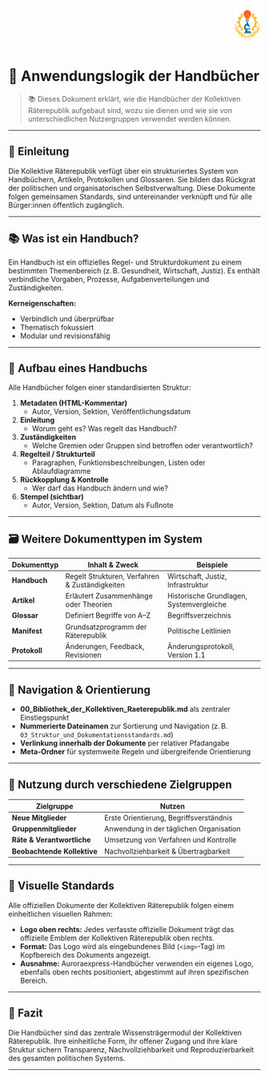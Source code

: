 <p align="right">
  <img src="https://raw.githubusercontent.com/hades-dux/Kollektive-Raeterepublik/main/Meta_und_Systemstruktur/logo_offiziell.png" alt="Logo der Kollektiven Räterepublik" height="80">
</p>

<!--
Autor: Fabio Weidner
Version: 1.0
Sektion: Meta & Systemstruktur
Veröffentlichung: April 2025
-->

# 📘 Anwendungslogik der Handbücher

> 📚 Dieses Dokument erklärt, wie die Handbücher der Kollektiven Räterepublik aufgebaut sind, wozu sie dienen und wie sie von unterschiedlichen Nutzergruppen verwendet werden können.

---

## 🧭 Einleitung

Die Kollektive Räterepublik verfügt über ein strukturiertes System von Handbüchern, Artikeln, Protokollen und Glossaren. Sie bilden das Rückgrat der politischen und organisatorischen Selbstverwaltung. Diese Dokumente folgen gemeinsamen Standards, sind untereinander verknüpft und für alle Bürger:innen öffentlich zugänglich.

---

## 📚 Was ist ein Handbuch?

Ein Handbuch ist ein offizielles Regel- und Strukturdokument zu einem bestimmten Themenbereich (z. B. Gesundheit, Wirtschaft, Justiz). Es enthält verbindliche Vorgaben, Prozesse, Aufgabenverteilungen und Zuständigkeiten.

**Kerneigenschaften:**
- Verbindlich und überprüfbar  
- Thematisch fokussiert  
- Modular und revisionsfähig  

---

## 🧾 Aufbau eines Handbuchs

Alle Handbücher folgen einer standardisierten Struktur:

1. **Metadaten (HTML-Kommentar)**  
   - Autor, Version, Sektion, Veröffentlichungsdatum  
2. **Einleitung**  
   - Worum geht es? Was regelt das Handbuch?  
3. **Zuständigkeiten**  
   - Welche Gremien oder Gruppen sind betroffen oder verantwortlich?  
4. **Regelteil / Strukturteil**  
   - Paragraphen, Funktionsbeschreibungen, Listen oder Ablaufdiagramme  
5. **Rückkopplung & Kontrolle**  
   - Wer darf das Handbuch ändern und wie?  
6. **Stempel (sichtbar)**  
   - Autor, Version, Sektion, Datum als Fußnote  

---

## 🗃️ Weitere Dokumenttypen im System

| Dokumenttyp       | Inhalt & Zweck                                  | Beispiele                                  |
|-------------------|--------------------------------------------------|---------------------------------------------|
| **Handbuch**      | Regelt Strukturen, Verfahren & Zuständigkeiten | Wirtschaft, Justiz, Infrastruktur           |
| **Artikel**       | Erläutert Zusammenhänge oder Theorien          | Historische Grundlagen, Systemvergleiche    |
| **Glossar**       | Definiert Begriffe von A–Z                     | Begriffsverzeichnis                         |
| **Manifest**      | Grundsatzprogramm der Räterepublik            | Politische Leitlinien                       |
| **Protokoll**     | Änderungen, Feedback, Revisionen               | Änderungsprotokoll, Version 1.1             |

---

## 🧭 Navigation & Orientierung

- **00_Bibliothek_der_Kollektiven_Raeterepublik.md** als zentraler Einstiegspunkt  
- **Nummerierte Dateinamen** zur Sortierung und Navigation (z. B. `03_Struktur_und_Dokumentationsstandards.md`)  
- **Verlinkung innerhalb der Dokumente** per relativer Pfadangabe  
- **Meta-Ordner** für systemweite Regeln und übergreifende Orientierung  

---

## 👥 Nutzung durch verschiedene Zielgruppen

| Zielgruppe             | Nutzen                                             |
|------------------------|----------------------------------------------------|
| **Neue Mitglieder**    | Erste Orientierung, Begriffsverständnis           |
| **Gruppenmitglieder**  | Anwendung in der täglichen Organisation           |
| **Räte & Verantwortliche** | Umsetzung von Verfahren und Kontrolle        |
| **Beobachtende Kollektive** | Nachvollziehbarkeit & Übertragbarkeit     |

---

## 🎨 Visuelle Standards

Alle offiziellen Dokumente der Kollektiven Räterepublik folgen einem einheitlichen visuellen Rahmen:

- **Logo oben rechts:** Jedes verfasste offizielle Dokument trägt das offizielle Emblem der Kollektiven Räterepublik oben rechts.
- **Format:** Das Logo wird als eingebundenes Bild (`<img>`-Tag) im Kopfbereich des Dokuments angezeigt.
- **Ausnahme:** Auroraexpress-Handbücher verwenden ein eigenes Logo, ebenfalls oben rechts positioniert, abgestimmt auf ihren spezifischen Bereich.

---

## 📌 Fazit

Die Handbücher sind das zentrale Wissensträgermodul der Kollektiven Räterepublik. Ihre einheitliche Form, ihr offener Zugang und ihre klare Struktur sichern Transparenz, Nachvollziehbarkeit und Reproduzierbarkeit des gesamten politischen Systems.

---
